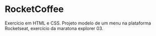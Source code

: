 # RocketCoffee
Exercício em HTML e CSS. Projeto modelo de um menu  na plataforma  Rocketseat, exercício da maratona explorer 03.
